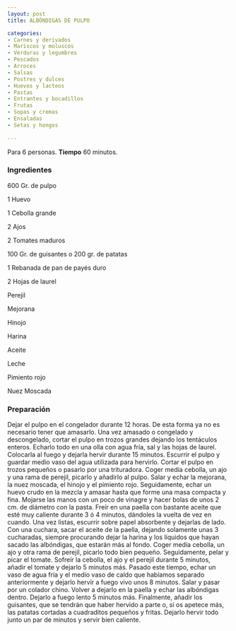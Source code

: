 ```yaml
---
layout: post
title: ALBÓNDIGAS DE PULPO

categories:
- Carnes y derivados
- Mariscos y moluscos
- Verduras y legumbres
- Pescados
- Arroces
- Salsas
- Postres y dulces
- Huevos y lacteos
- Pastas
- Entrantes y bocadillos
- Frutas
- Sopas y cremas
- Ensaladas
- Setas y hongos
 
---
```

Para 6 personas.
<b>Tiempo</b> 60 minutos.

<h3>Ingredientes</h3>

600 Gr. de pulpo

1 Huevo

1 Cebolla grande

2 Ajos

2 Tomates maduros

100 Gr. de guisantes o 200 gr. de patatas

1 Rebanada de pan de payés duro

2 Hojas de laurel

Perejil

Mejorana

Hinojo

Harina

Aceite

Leche

Pimiento rojo

Nuez Moscada

<h3>Preparación</h3>

Dejar el pulpo en el congelador durante 12 horas. De esta forma ya no es necesario tener que amasarlo. Una vez amasado o congelado y descongelado, cortar el pulpo en trozos grandes dejando los tentáculos enteros. Echarlo todo en una olla con agua fría, sal y las hojas de laurel. Colocarla al fuego y dejarla hervir durante 15 minutos. Escurrir el pulpo y guardar medio vaso del agua utilizada para hervirlo. Cortar el pulpo en trozos pequeños o pasarlo por una trituradora. Coger media cebolla, un ajo y una rama de perejil, picarlo y añadirlo al pulpo. Salar y echar la mejorana, la nuez moscada, el hinojo y el pimiento rojo. Seguidamente, echar un huevo crudo en la mezcla y amasar hasta que forme una masa compacta y fina. Mojarse las manos con un poco de vinagre y hacer bolas de unos 2 cm. de diámetro con la pasta. Freír en una paella con bastante aceite que esté muy caliente durante 3 ó 4 minutos, dándoles la vuelta de vez en cuando. Una vez listas, escurrir sobre papel absorbente y dejarlas de lado. Con una cuchara, sacar el aceite de la paella, dejando solamente unas 3 cucharadas, siempre procurando dejar la harina y los líquidos que hayan sacado las albóndigas, que estarán más al fondo. Coger media cebolla, un ajo y otra rama de perejil, picarlo todo bien pequeño. Seguidamente, pelar y picar el tomate. Sofreír la cebolla, el ajo y el perejil durante 5 minutos, añadir el tomate y dejarlo 5 minutos más. Pasado este tiempo, echar un vaso de agua fría y el medio vaso de caldo que habíamos separado anteriormente y dejarlo hervir a fuego vivo unos 8 minutos. Salar y pasar por un colador chino. Volver a dejarlo en la paella y echar las albóndigas dentro. Dejarlo a fuego lento 5 minutos más. Finalmente, añadir los guisantes, que se tendrán que haber hervido a parte o, si os apetece más, las patatas cortadas a cuadraditos pequeños y fritas. Dejarlo hervir todo junto un par de minutos y servir bien caliente.

